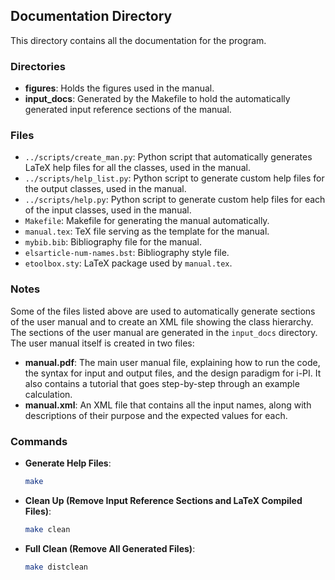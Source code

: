 
## Documentation Directory

This directory contains all the documentation for the program.

### Directories

- **figures**: Holds the figures used in the manual.
- **input_docs**: Generated by the Makefile to hold the automatically generated input reference sections of the manual.

### Files

- `../scripts/create_man.py`: Python script that automatically generates LaTeX help files for all the classes, used in the manual.
- `../scripts/help_list.py`: Python script to generate custom help files for the output classes, used in the manual.
- `../scripts/help.py`: Python script to generate custom help files for each of the input classes, used in the manual.
- `Makefile`: Makefile for generating the manual automatically.
- `manual.tex`: TeX file serving as the template for the manual.
- `mybib.bib`: Bibliography file for the manual.
- `elsarticle-num-names.bst`: Bibliography style file.
- `etoolbox.sty`: LaTeX package used by `manual.tex`.

### Notes

Some of the files listed above are used to automatically generate sections of the user manual and to create an XML file showing the class hierarchy. The sections of the user manual are generated in the `input_docs` directory. The user manual itself is created in two files:

- **manual.pdf**: The main user manual file, explaining how to run the code, the syntax for input and output files, and the design paradigm for i-PI. It also contains a tutorial that goes step-by-step through an example calculation.
- **manual.xml**: An XML file that contains all the input names, along with descriptions of their purpose and the expected values for each.

### Commands

- **Generate Help Files**:
  ```bash
  make
  ```

- **Clean Up (Remove Input Reference Sections and LaTeX Compiled Files)**:
  ```bash
  make clean
  ```

- **Full Clean (Remove All Generated Files)**:
  ```bash
  make distclean
  ```

